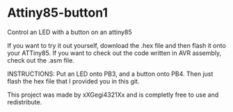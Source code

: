 # Attiny85-button1
Control an LED with a button on an attiny85

If you want to try it out yourself, download the .hex file and then flash it onto your ATTiny85.
If you want to check out the code written in AVR assembly, check out the .asm file.

INSTRUCTIONS:
Put an LED onto PB3, and a button onto PB4.
Then just flash the hex file that I provided you in this git.

This project was made by xXGegi4321Xx and is completly free to use and redistribute.
